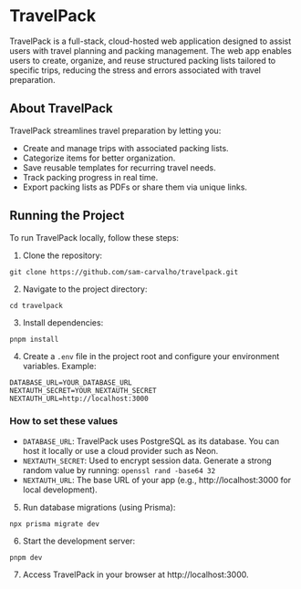 # TravelPack

TravelPack is a full-stack, cloud-hosted web application designed to assist users with travel planning and packing management.
The web app enables users to create, organize, and reuse structured packing lists tailored to specific trips, reducing the stress and errors associated with travel preparation.

## About TravelPack

TravelPack streamlines travel preparation by letting you:

- Create and manage trips with associated packing lists.
- Categorize items for better organization.
- Save reusable templates for recurring travel needs.
- Track packing progress in real time.
- Export packing lists as PDFs or share them via unique links.

## Running the Project

To run TravelPack locally, follow these steps:

1. Clone the repository:

```
git clone https://github.com/sam-carvalho/travelpack.git
```

2. Navigate to the project directory:

```
cd travelpack
```

3. Install dependencies:

```
pnpm install
```

4. Create a `.env` file in the project root and configure your environment variables. Example:

```
DATABASE_URL=YOUR_DATABASE_URL
NEXTAUTH_SECRET=YOUR_NEXTAUTH_SECRET
NEXTAUTH_URL=http://localhost:3000
```

### How to set these values

- `DATABASE_URL`: TravelPack uses PostgreSQL as its database. You can host it locally or use a cloud provider such as Neon.
- `NEXTAUTH_SECRET`: Used to encrypt session data. Generate a strong random value by running: `openssl rand -base64 32`
- `NEXTAUTH_URL`: The base URL of your app (e.g., http://localhost:3000 for local development).

5. Run database migrations (using Prisma):

```
npx prisma migrate dev
```

6. Start the development server:

```
pnpm dev
```

7. Access TravelPack in your browser at http://localhost:3000.
